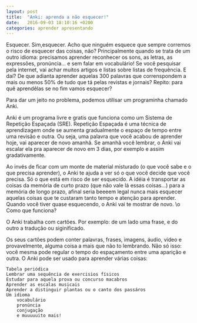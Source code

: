 ```yaml
---
layout: post
title:  "Anki: aprenda a não esquecer!"
date:   2016-09-03 18:10:16 +0200
categories: aprender apresentando
---
```


Esquecer. Sim,esquecer. Acho que ninguém esquece que sempre corremos o risco de esquecer das coisas, não? Principalmente quando se trata de um outro idioma: precisamos aprender reconhecer os sons, as letras, as expressões, pronúncia... e sem falar em vocabulário! Se você pesquisar pela internet, vai achar muitos artigos e listas sobre listas de frequência. E daí? De que adianta aprender aquelas 300 palavras que correnspondem a  mais ou menos 50% de tudo que tá pelas revistas e jornais? Repito: para quê aprendêlas se no fim vamos esquecer?

Para dar um jeito no problema, podemos utilisar um programinha chamado Anki.

Anki é um programa livre e gratis que funciona como um Sistema de Repetição Espaçada (SRE). Repetição Espaçada é uma técnica de aprendizagem onde se aumenta gradualmente o espaço de tempo entre uma revisão e outra. Ou seja, uma palavra que você acabou de aprender hoje, vai aparecer de novo amanhã. Se amanhã você lembrar, o Anki vai escalar ela pra aparecer de novo em 3 dias, por exemplo e assim gradativamente.

Ao invés de ficar com um monte de material misturado (o que você sabe e o que precisa aprender), o Anki te ajuda a ver só o que você decide que você precisa. Só o que está em risco de ser esquecido. A idéia é transportar as coisas da memória de curto prazo (que não vale lá essas coisas...) para a memória de longo prazo, afinal seria beeeem legal nunca mais esquecer aquelas coisas que te custaram tanto tempo e atenção para aprender. Quando você tiver quase esquecendo, o Anki vai te mostrar de novo. \o
Como que funciona?

O Anki trabalha com cartões. Por exemplo: de um lado uma frase, e do outro a tradução ou siginificado.

Os seus cartões podem conter palavras, frases, imagens, áudio, vídeo e provavelmente, alguma coisa a mais que não to lembrando. Não só isso: você mesma pode regular o tempo do espaçamento entre uma aparição e outra. O Anki pode ser usado para aprender várias coisas:

    Tabela periódica
    Lembrar uma sequência de exercisios físicos
    Estudar para aquela prova ou concurso macabros
    Aprender as escalas musicais
    Aprender a distinguir plantas ou o canto dos passáros
    Um idioma
        vocabulário
        pronúncia
        conjugação
        e muuuuuito mais!

